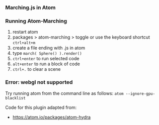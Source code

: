 ### Marching.js in Atom

### Running Atom-Marching
1. restart atom
2. packages > atom-marching > toggle or use the keyboard shortcut `ctrl+alt+m`
3. create a file ending with .js in atom
4. type `march( Sphere() ).render()`
5. `ctrl+enter` to run selected code
6. `alt+enter` to run a block of code
7. `ctrl+.` to clear a scene

### Error: webgl not supported
Try running atom from the command line as follows:
`atom --ignore-gpu-blacklist `

Code for this plugin adapted from:
* https://atom.io/packages/atom-hydra
